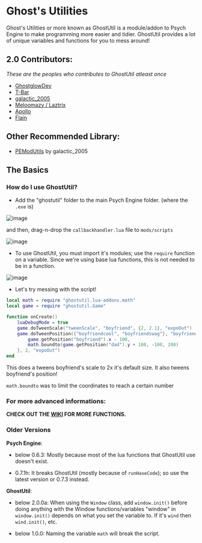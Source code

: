 # Ghost's Utilities

Ghost's Utilities or more known as GhostUtil is a module/addon to Psych Engine to make programming more easier and tidier.
GhostUtil provides a lot of unique variables and functions for you to mess around!

## 2.0 Contributors:
*These are the peoples who contributes to GhostUtil atleast once*
* [GhostglowDev](https://github.com/GhostglowDev)
* [T-Bar](https://github.com/TBar09)
* [galactic_2005](https://github.com/galactic2005)
* [Meloomazy / Laztrix](https://github.com/Meloomazy)
* [Apollo](https://github.com/apollooo7)
* [Flain](https://www.youtube.com/channel/UCQ-WPpDkLX3PdKlTTtAqcsw)

## Other Recommended Library:
* [PEModUtils](https://github.com/galactic2005/PEModUtils) by galactic_2005

## The Basics

### How do I use GhostUtil?
* Add the "ghostutil" folder to the main Psych Engine folder. (where the `.exe` is)

![image](https://github.com/GhostglowDev/Ghost-s-Utilities/assets/108509756/076a2654-46fd-4231-b4ba-2512f4ee880c)

and then, drag-n-drop the `callbackhandler.lua` file to `mods/scripts`

![image](https://github.com/GhostglowDev/Ghost-s-Utilities/assets/108509756/cf993438-85c4-447c-9cb0-0255ebf7a765)

* To use GhostUtil, you must import it's modules; use the `require` function on a variable.
Since we're using base lua functions, this is not needed to be in a function.
                   
![image](https://github.com/GhostglowDev/Ghost-s-Utilities/assets/108509756/d2114b55-ad69-484d-bb8b-6135d544d671)

* Let's try messing with the script!
```lua
local math = require "ghostutil.lua-addons.math"
local game = require "ghostutil.Game"

function onCreate()
    luaDebugMode = true
    game.doTweenScale("tweenScale", "boyfriend", {2, 2.1}, "expoOut")
    game.doTweenPosition({"boyfriendcool", "boyfriendswag"}, "boyfriend", {
        game.getPosition("boyfriend").x - 100,
        math.boundto(game.getPosition("dad").y + 100, -100, 200)
    }, 2, "expoOut")
end
```
This does a tweens boyfriend's scale to 2x it's default size. It also tweens boyfriend's position!

`math.boundto` was to limit the coordinates to reach a certain number

### For more advanced informations:
**CHECK OUT THE [WIKI](https://github.com/GhostglowDev/Ghost-s-Utilities/wiki) FOR MORE FUNCTIONS.**

### Older Versions
**Psych Engine**:

* below 0.6.3:
Mostly because most of the lua functions that GhostUtil use doesn't exist.

 * 0.7.1h:
It breaks GhostUtil (mostly because of `runHaxeCode`); so use the latest version or 0.7.3 instead.

**GhostUtil**:

* below 2.0.0a:
When using the `Window` class, add `window.init()` before doing anything with the Window functions/variables
"window" in `window.init()` depends on what you set the variable to. If it's `wind` then `wind.init()`, etc.


* below 1.0.0:
Naming the variable `math` will break the script.
